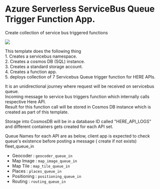 # Azure Serverless ServiceBus Queue Trigger Function App.

Create collection of service bus triggered functions

<a href="https://portal.azure.com/#create/Microsoft.Template/uri/https%3A%2F%2Fraw.githubusercontent.com%2Fheremaps%2Fhere-azure-serverless%2Fmaster%2FarmTemplates%2F101-hlsARMTemplateWebAppBackend%2Fazuredeploy.json" target="_blank">
    <img src="http://azuredeploy.net/deploybutton.png"/>
</a>

This template does the following thing   
	1. Creates a servicebus namespace.  
	2. Creates a cosmos DB (SQL) instance.  
	3. Creates a standard storage account.  
	4. Creates a function app.  
	5. deploys collection of 7 Servicebus Queue trigger function for HERE APIs.  

It is an unidirectional journey where request will be received on servicebus queue.   
Incoming message to service bus triggers function which internally calls respective Here API.   
Result for this function call will be stored in Cosmos DB instance which is created as part of this template.   
   
Storage into CosmosDB will be in a database ID called "HERE_API_LOGS" and different containers gets created for each API set.

Queue Names for each API are as below, client app is expected to check queue's existence before posting a message ( create if not exists)
fleet_queue_in

* Geocoder  	: `geocoder_queue_in`
* Map Image 	: `map_image_queue_in`
* Map Tile  	: `map_tile_queue_in`
* Places    	: `places_queue_in`
* Positioning	: `positioning_queue_in`
* Routing 		: `routing_queue_in`
